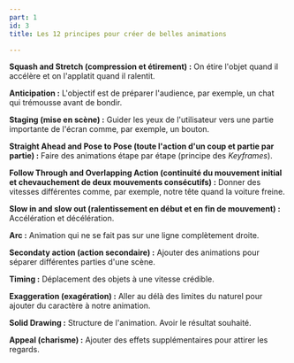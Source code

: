 ```yaml
---
part: 1
id: 3
title: Les 12 principes pour créer de belles animations

---
```

**Squash and Stretch (compression et étirement) :** On étire l'objet quand il accélère et on l'applatit quand il ralentit.

**Anticipation :** L'objectif est de préparer l'audience, par exemple, un chat qui trémousse avant de bondir.

**Staging (mise en scène) :** Guider les yeux de l'utilisateur vers une partie importante de l'écran comme, par exemple, un bouton.

**Straight Ahead and Pose to Pose (toute l'action d'un coup et partie par partie) :** Faire des animations étape par étape (principe des _Keyframes_).

**Follow Through and Overlapping Action (continuité du mouvement initial et chevauchement de deux mouvements consécutifs) :** Donner des vitesses différentes comme, par exemple, notre tête quand la voiture freine.

**Slow in and slow out (ralentissement en début et en fin de mouvement) :** Accélération et décélération.

**Arc :** Animation qui ne se fait pas sur une ligne complètement droite.

**Secondaty action (action secondaire) :** Ajouter des animations pour séparer différentes parties d'une scène.

**Timing :** Déplacement des objets à une vitesse crédible.

**Exaggeration (exagération) :** Aller au délà des limites du naturel pour ajouter du caractère à notre animation.

**Solid Drawing :** Structure de l'animation. Avoir le résultat souhaité.

**Appeal (charisme) :** Ajouter des effets supplémentaires pour attirer les regards.